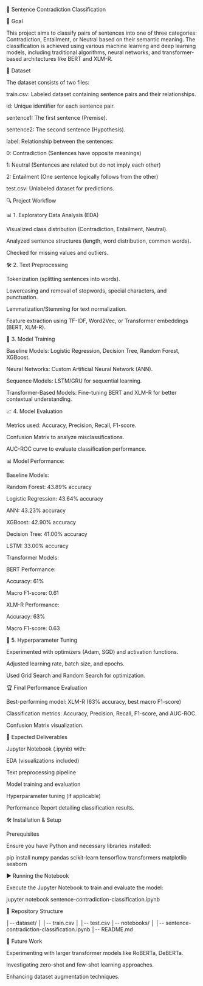 🚀 Sentence Contradiction Classification

🎯 Goal

This project aims to classify pairs of sentences into one of three categories: Contradiction, Entailment, or Neutral based on their semantic meaning. The classification is achieved using various machine learning and deep learning models, including traditional algorithms, neural networks, and transformer-based architectures like BERT and XLM-R.

📂 Dataset

The dataset consists of two files:

train.csv: Labeled dataset containing sentence pairs and their relationships.

id: Unique identifier for each sentence pair.

sentence1: The first sentence (Premise).

sentence2: The second sentence (Hypothesis).

label: Relationship between the sentences:

0: Contradiction (Sentences have opposite meanings)

1: Neutral (Sentences are related but do not imply each other)

2: Entailment (One sentence logically follows from the other)

test.csv: Unlabeled dataset for predictions.



🔍 Project Workflow

📊 1. Exploratory Data Analysis (EDA)

Visualized class distribution (Contradiction, Entailment, Neutral).

Analyzed sentence structures (length, word distribution, common words).

Checked for missing values and outliers.



🛠️ 2. Text Preprocessing

Tokenization (splitting sentences into words).

Lowercasing and removal of stopwords, special characters, and punctuation.

Lemmatization/Stemming for text normalization.

Feature extraction using TF-IDF, Word2Vec, or Transformer embeddings (BERT, XLM-R).



🤖 3. Model Training

Baseline Models: Logistic Regression, Decision Tree, Random Forest, XGBoost.

Neural Networks: Custom Artificial Neural Network (ANN).

Sequence Models: LSTM/GRU for sequential learning.

Transformer-Based Models: Fine-tuning BERT and XLM-R for better contextual understanding.



📈 4. Model Evaluation

Metrics used: Accuracy, Precision, Recall, F1-score.

Confusion Matrix to analyze misclassifications.

AUC-ROC curve to evaluate classification performance.



📊 Model Performance:

Baseline Models:

Random Forest: 43.89% accuracy

Logistic Regression: 43.64% accuracy

ANN: 43.23% accuracy

XGBoost: 42.90% accuracy

Decision Tree: 41.00% accuracy

LSTM: 33.00% accuracy

Transformer Models:

BERT Performance:

Accuracy: 61%

Macro F1-score: 0.61

XLM-R Performance:

Accuracy: 63%

Macro F1-score: 0.63



🔧 5. Hyperparameter Tuning

Experimented with optimizers (Adam, SGD) and activation functions.

Adjusted learning rate, batch size, and epochs.

Used Grid Search and Random Search for optimization.



🏆 Final Performance Evaluation

Best-performing model: XLM-R (63% accuracy, best macro F1-score)

Classification metrics: Accuracy, Precision, Recall, F1-score, and AUC-ROC.

Confusion Matrix visualization.



📜 Expected Deliverables

Jupyter Notebook (.ipynb) with:

EDA (visualizations included)

Text preprocessing pipeline

Model training and evaluation

Hyperparameter tuning (if applicable)

Performance Report detailing classification results.



🛠️ Installation & Setup

Prerequisites

Ensure you have Python and necessary libraries installed:

pip install numpy pandas scikit-learn tensorflow transformers matplotlib seaborn

▶️ Running the Notebook



Execute the Jupyter Notebook to train and evaluate the model:

jupyter notebook sentence-contradiction-classification.ipynb



📂 Repository Structure

│-- dataset/
│   │-- train.csv
│   │-- test.csv
│-- notebooks/
│   │-- sentence-contradiction-classification.ipynb
│-- README.md



🚀 Future Work

Experimenting with larger transformer models like RoBERTa, DeBERTa.

Investigating zero-shot and few-shot learning approaches.

Enhancing dataset augmentation techniques.


